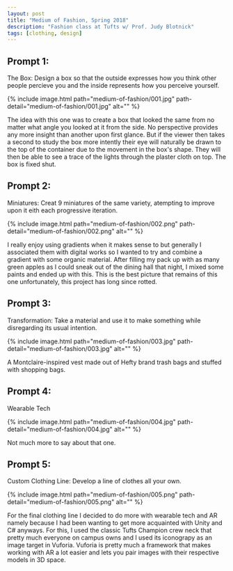 ```yaml
---
layout: post
title: "Medium of Fashion, Spring 2018"
description: "Fashion class at Tufts w/ Prof. Judy Blotnick"
tags: [clothing, design]
---
```


## Prompt 1: 
The Box: Design a box so that the outside expresses how you think other people percieve you and the inside represents how you perceive yourself.

{% include image.html path="medium-of-fashion/001.jpg" path-detail="medium-of-fashion/001.jpg" alt="" %}

The idea with this one was to create a box that looked the same from no matter what angle you looked at it from the side. No perspective provides any more insight than another upon first glance. But if the viewer then takes a second to study the box more intently their eye will naturally be drawn to the top of the container due to the movement in the box's shape. They will then be able to see a trace of the lights through the plaster cloth on top. The box is fixed shut.

## Prompt 2: 
Miniatures: Creat 9 miniatures of the same variety, atempting to improve upon it eith each progressive iteration.

{% include image.html path="medium-of-fashion/002.png" path-detail="medium-of-fashion/002.png" alt="" %}

I really enjoy using gradients when it makes sense to but generally I associated them with digital works so I wanted to try and combine a gradient with some organic material. After filling my pack up with as many green apples as I could sneak out of the dining hall that night, I mixed some paints and ended up with this. This is the best picture that remains of this one unfortunately, this project has long since rotted.

## Prompt 3: 
Transformation: Take a material and use it to make something while disregarding its usual intention.

{% include image.html path="medium-of-fashion/003.jpg" path-detail="medium-of-fashion/003.jpg" alt="" %}

A Montclaire-inspired vest made out of Hefty brand trash bags and stuffed with shopping bags.

## Prompt 4: 
Wearable Tech

{% include image.html path="medium-of-fashion/004.jpg" path-detail="medium-of-fashion/004.jpg" alt="" %}

Not much more to say about that one.

## Prompt 5: 
Custom Clothing Line: Develop a line of clothes all your own.

{% include image.html path="medium-of-fashion/005.png" path-detail="medium-of-fashion/005.png" alt="" %}

For the final clothing line I decided to do more with wearable tech and AR namely because I had been wanting to get more acquainted with Unity and C# anyways. For this, I used the classic Tufts Champion crew neck that pretty much everyone on campus owns and I used its iconograpy as an image target in Vuforia. Vuforia is pretty much a framework that makes working with AR a lot easier and lets you pair images with their respective models in 3D space. 